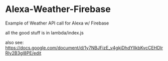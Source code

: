 # Alexa-Weather-Firebase
Example of Weather API call for Alexa w/ Firebase

all the good stuff is in lambda/index.js

also see: https://docs.google.com/document/d/1y7NBJFizE_v4gkjDhdYllkbKvcCEHDlrRIy2B3gl8PE/edit

